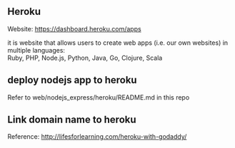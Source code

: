 Heroku
-----------------------

Website: https://dashboard.heroku.com/apps

it is website that allows users to create web apps (i.e. our own websites) in multiple languages:  
Ruby, PHP, Node.js, Python, Java, Go, Clojure, Scala


deploy nodejs app to heroku
-----------------------------------

Refer to web/nodejs_express/heroku/README.md in this repo


Link domain name to heroku
-----------------------------

Reference: http://lifesforlearning.com/heroku-with-godaddy/
